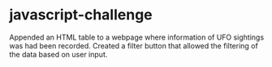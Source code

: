 # javascript-challenge

Appended an HTML table to a webpage where information of UFO sightings was had been recorded. 
Created a filter button that allowed the filtering of the data based on user input.
